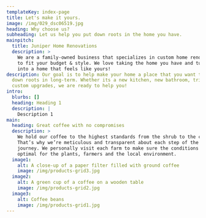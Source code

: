 ```yaml
---
templateKey: index-page
title: Let's make it yours.
image: /img/029_dsc06519.jpg
heading: Why choose us?
subheading: Let us help you put down roots in the home you have.
mainpitch:
  title: Juniper Home Renovations
  description: >
    We are a family-owned business that specializes in custom home renovations
    to fit your budget & style. We love taking the home you have and turning it
    into a home that feels like yours!
description: Our goal is to help make your home a place that you want to put
  down roots in long-term. Whether its a new kitchen, new bathroom, trim or
  custom upgrades, we are ready to help you!
intro:
  blurbs: []
  heading: Heading 1
  description: |
    Description 1
main:
  heading: Great coffee with no compromises
  description: >
    We hold our coffee to the highest standards from the shrub to the cup.
    That’s why we’re meticulous and transparent about each step of the coffee’s
    journey. We personally visit each farm to make sure the conditions are
    optimal for the plants, farmers and the local environment.
  image1:
    alt: A close-up of a paper filter filled with ground coffee
    image: /img/products-grid3.jpg
  image2:
    alt: A green cup of a coffee on a wooden table
    image: /img/products-grid2.jpg
  image3:
    alt: Coffee beans
    image: /img/products-grid1.jpg
---
```

